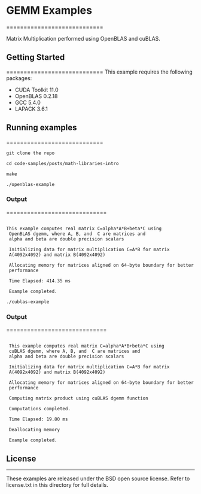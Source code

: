 # GEMM Examples

============================

Matrix Multiplication performed using OpenBLAS and cuBLAS.

## Getting Started

============================
This example requires the following packages:

- CUDA Toolkit 11.0
- OpenBLAS 0.2.18
- GCC 5.4.0
- LAPACK 3.6.1

## Running examples

============================

`git clone the repo`

`cd code-samples/posts/math-libraries-intro`

`make`

`./openblas-example`

### Output

=============================

```

This example computes real matrix C=alpha*A*B+beta*C using
 OpenBLAS dgemm, where A, B, and  C are matrices and
 alpha and beta are double precision scalars

 Initializing data for matrix multiplication C=A*B for matrix
 A(4092x4092) and matrix B(4092x4092)

 Allocating memory for matrices aligned on 64-byte boundary for better
 performance

 Time Elapsed: 414.35 ms

 Example completed.

```

`./cublas-example`

### Output

=============================

```

 This example computes real matrix C=alpha*A*B+beta*C using
 cuBLAS dgemm, where A, B, and  C are matrices and
 alpha and beta are double precision scalars

 Initializing data for matrix multiplication C=A*B for matrix
 A(4092x4092) and matrix B(4092x4092)

 Allocating memory for matrices aligned on 64-byte boundary for better
 performance

 Computing matrix product using cuBLAS dgemm function

 Computations completed.

 Time Elapsed: 19.80 ms

 Deallocating memory

 Example completed.

```

## License

-------

These examples are released under the BSD open source license.  Refer to license.txt in this directory for full details.
